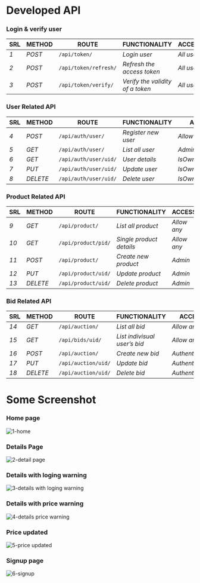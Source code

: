 ﻿# Developed API
### Login & verify user
| SRL | METHOD | ROUTE | FUNCTIONALITY |ACCESS|
| ------- | ------- | ----- | ------------- | ------------- |
| *1* | *POST* | ```/api/token/``` | _Login user_| _All users_|
| *2* | *POST* | ```/api/token/refresh/``` | _Refresh the access token_|_All users_|
| *3* | *POST* | ```/api/token/verify/``` | _Verify the validity of a token_|_All users_|

### User Related API 
| SRL | METHOD | ROUTE | FUNCTIONALITY |ACCESS|
| ------- | ------- | ----- | ------------- | ------------- |
| *4* | *POST* | ```/api/auth/user/``` | _Register new user_|_Allow any_|
| *5* | *GET* | ```/api/auth/user/``` | _List all user_|_Adminuser_|
| *6* | *GET* | ```/api/auth/user/uid/``` | _User details_|_IsOwnerOrAdmin_|
| *7* | *PUT* | ```/api/auth/user/uid/``` | _Update user_|_IsOwnerOrAdmin_|
| *8* | *DELETE* | ```/api/auth/user/uid/``` | _Delete user_|_IsOwnerOrAdmin_|

### Product Related API
| SRL | METHOD | ROUTE | FUNCTIONALITY |ACCESS|
| ------- | ------- | ----- | ------------- | ------------- |
| *9* | *GET* | ```/api/product/``` | _List all product_|_Allow any_|
| *10* | *GET* | ```/api/product/pid/``` | _Single product details_|_Allow any_|
| *11* | *POST* | ```/api/product/``` | _Create new product_|_Admin_|
| *12* | *PUT* | ```/api/product/uid/``` | _Update product_|_Admin_|
| *13* | *DELETE* | ```/api/product/uid/``` | _Delete product_|_Admin_|


### Bid Related API
| SRL | METHOD | ROUTE | FUNCTIONALITY |ACCESS|
| ------- | ------- | ----- | ------------- | ------------- |
| *14* | *GET* | ```/api/auction/``` | _List all bid_|_Allow any_|
| *15* | *GET* | ```/api/bids/uid/``` | _List indivisual user’s bid_|_Allow any_|
| *16* | *POST* | ```/api/auction/``` | _Create new bid_|_Authenticated_|
| *17* | *PUT* | ```/api/auction/uid/``` | _Update bid_|_Authenticated_|
| *18* | *DELETE* | ```/api/auction/uid/``` | _Delete bid_|_Authenticated_|

# Some Screenshot
### Home page

![1-home](https://user-images.githubusercontent.com/35461355/230955551-dceb329d-9055-4f52-9753-173aefaba649.png)

### Details Page

![2-detail page](https://user-images.githubusercontent.com/35461355/230955657-02690695-5564-4bec-88e7-b5ea9630f9c2.png)


### Details with loging warning

![3-details with loging warning](https://user-images.githubusercontent.com/35461355/230955719-1a35bb33-1fd8-4a8a-8ec4-fba1fa50dec6.png)

### Details with price warning

![4-details price warning](https://user-images.githubusercontent.com/35461355/230955737-3d0c875e-b675-4be9-973c-d58acd1a9045.png)

### Price updated

![5-price updated](https://user-images.githubusercontent.com/35461355/230955777-f99bef99-cd43-4f48-85fb-880b0f24294e.png)

### Signup page

![6-signup](https://user-images.githubusercontent.com/35461355/230956249-be58be10-7247-43d7-917c-b8ac48f19942.png)









